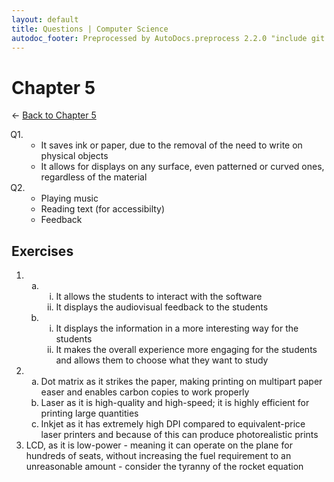 ```yaml
---
layout: default
title: Questions | Computer Science
autodoc_footer: Preprocessed by AutoDocs.preprocess 2.2.0 "include git commit" ⓒ Starwort, 2020
---
```


<style>
    :not(ul) > ol {
        counter-reset: list-ctr;
        list-style-type: none;
        list-style-position: outside;
    }
    :not(ul) > ol > li {
        counter-increment: list-ctr;
    }
    :not(ul) > ol > li::before {
        content:"Q" counter(list-ctr) ". ";
        margin-left: -25.5px;
    }
    ol ol {
        list-style-type: circle;
    }
    ol ol > li::before{
        content: none;
        margin-left: default;
    }
    ol ul {
        list-style-type: lower-alpha;
    }
    ol ul ul {
        list-style-type: lower-roman;
    }
    ul ol {
        list-style-type: circle;
    }
    ul {
        list-style-type: decimal;
    }
    ul ul {
        list-style-type: lower-alpha;
    }
    ul ul ul {
        list-style-type: lower-roman;
    }
</style>

# Chapter 5

← [Back to Chapter 5](./index.html)

1.
    1. It saves ink or paper, due to the removal of the need to write on physical objects
    2. It allows for displays on any surface, even patterned or curved ones, regardless of the material
2.
    1. Playing music
    2. Reading text (for accessibilty)
    3. Feedback

## Exercises

- ​
    - ​
        - It allows the students to interact with the software
        - It displays the audiovisual feedback to the students
    - ​
        - It displays the information in a more interesting way for the students
        - It makes the overall experience more engaging for the students and allows them to choose what they want to study
- ​
    - Dot matrix as it strikes the paper, making printing on multipart paper easer and enables carbon copies to work properly
    - Laser as it is high-quality and high-speed; it is highly efficient for printing large quantities
    - Inkjet as it has extremely high DPI compared to equivalent-price laser printers and because of this can produce photorealistic prints
- LCD, as it is low-power - meaning it can operate on the plane for hundreds of seats, without increasing the fuel requirement to an unreasonable amount - consider the tyranny of the rocket equation
